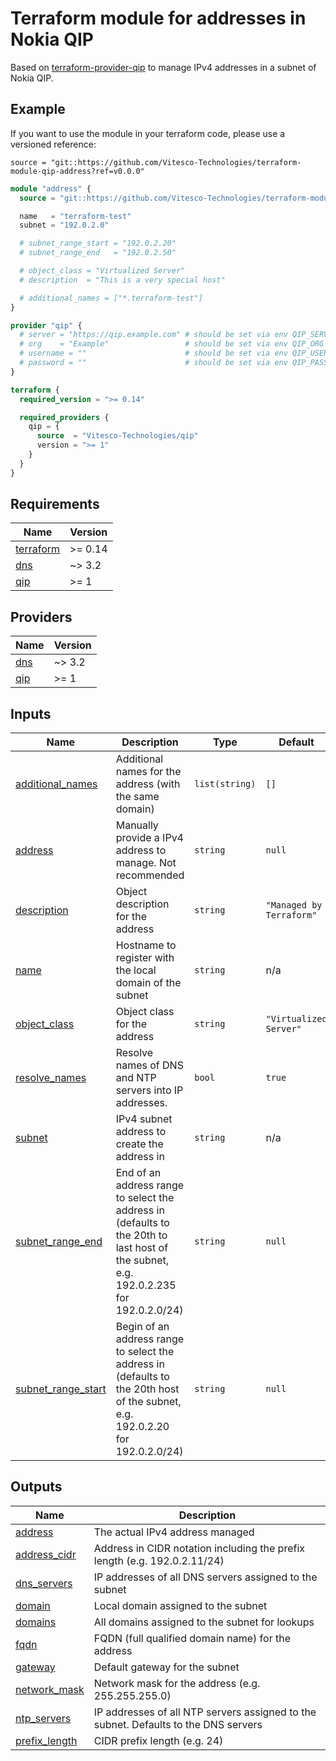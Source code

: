 # Terraform module for addresses in Nokia QIP

Based on [terraform-provider-qip](https://github.com/Vitesco-Technologies/terraform-provider-qip) to manage IPv4 addresses in a subnet of Nokia QIP.

<!-- BEGIN_TF_DOCS -->
## Example

<!-- x-release-please-start-version -->

If you want to use the module in your terraform code, please use a versioned reference:

```
source = "git::https://github.com/Vitesco-Technologies/terraform-module-qip-address?ref=v0.0.0"
```

<!-- x-release-please-end -->

```terraform
module "address" {
  source = "git::https://github.com/Vitesco-Technologies/terraform-module-qip-address"

  name   = "terraform-test"
  subnet = "192.0.2.0"

  # subnet_range_start = "192.0.2.20"
  # subnet_range_end   = "192.0.2.50"

  # object_class = "Virtualized Server"
  # description  = "This is a very special host"

  # additional_names = ["*.terraform-test"]
}

provider "qip" {
  # server = "https://qip.example.com" # should be set via env QIP_SERVER
  # org    = "Example"                 # should be set via env QIP_ORG
  # username = ""                      # should be set via env QIP_USERNAME
  # password = ""                      # should be set via env QIP_PASSWORD
}

terraform {
  required_version = ">= 0.14"

  required_providers {
    qip = {
      source  = "Vitesco-Technologies/qip"
      version = ">= 1"
    }
  }
}
```

## Requirements

| Name | Version |
|------|---------|
| <a name="requirement_terraform"></a> [terraform](#requirement\_terraform) | >= 0.14 |
| <a name="requirement_dns"></a> [dns](#requirement\_dns) | ~> 3.2 |
| <a name="requirement_qip"></a> [qip](#requirement\_qip) | >= 1 |

## Providers

| Name | Version |
|------|---------|
| <a name="provider_dns"></a> [dns](#provider\_dns) | ~> 3.2 |
| <a name="provider_qip"></a> [qip](#provider\_qip) | >= 1 |

## Inputs

| Name | Description | Type | Default | Required |
|------|-------------|------|---------|:--------:|
| <a name="input_additional_names"></a> [additional\_names](#input\_additional\_names) | Additional names for the address (with the same domain) | `list(string)` | `[]` | no |
| <a name="input_address"></a> [address](#input\_address) | Manually provide a IPv4 address to manage. Not recommended | `string` | `null` | no |
| <a name="input_description"></a> [description](#input\_description) | Object description for the address | `string` | `"Managed by Terraform"` | no |
| <a name="input_name"></a> [name](#input\_name) | Hostname to register with the local domain of the subnet | `string` | n/a | yes |
| <a name="input_object_class"></a> [object\_class](#input\_object\_class) | Object class for the address | `string` | `"Virtualized Server"` | no |
| <a name="input_resolve_names"></a> [resolve\_names](#input\_resolve\_names) | Resolve names of DNS and NTP servers into IP addresses. | `bool` | `true` | no |
| <a name="input_subnet"></a> [subnet](#input\_subnet) | IPv4 subnet address to create the address in | `string` | n/a | yes |
| <a name="input_subnet_range_end"></a> [subnet\_range\_end](#input\_subnet\_range\_end) | End of an address range to select the address in (defaults to the 20th to last host of the subnet, e.g. 192.0.2.235 for 192.0.2.0/24) | `string` | `null` | no |
| <a name="input_subnet_range_start"></a> [subnet\_range\_start](#input\_subnet\_range\_start) | Begin of an address range to select the address in (defaults to the 20th host of the subnet, e.g. 192.0.2.20 for 192.0.2.0/24) | `string` | `null` | no |

## Outputs

| Name | Description |
|------|-------------|
| <a name="output_address"></a> [address](#output\_address) | The actual IPv4 address managed |
| <a name="output_address_cidr"></a> [address\_cidr](#output\_address\_cidr) | Address in CIDR notation including the prefix length (e.g. 192.0.2.11/24) |
| <a name="output_dns_servers"></a> [dns\_servers](#output\_dns\_servers) | IP addresses of all DNS servers assigned to the subnet |
| <a name="output_domain"></a> [domain](#output\_domain) | Local domain assigned to the subnet |
| <a name="output_domains"></a> [domains](#output\_domains) | All domains assigned to the subnet for lookups |
| <a name="output_fqdn"></a> [fqdn](#output\_fqdn) | FQDN (full qualified domain name) for the address |
| <a name="output_gateway"></a> [gateway](#output\_gateway) | Default gateway for the subnet |
| <a name="output_network_mask"></a> [network\_mask](#output\_network\_mask) | Network mask for the address (e.g. 255.255.255.0) |
| <a name="output_ntp_servers"></a> [ntp\_servers](#output\_ntp\_servers) | IP addresses of all NTP servers assigned to the subnet. Defaults to the DNS servers |
| <a name="output_prefix_length"></a> [prefix\_length](#output\_prefix\_length) | CIDR prefix length (e.g. 24) |
<!-- END_TF_DOCS -->
